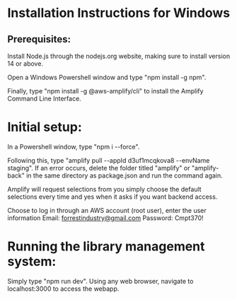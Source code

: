 # Installation Instructions for Windows
## Prerequisites:
Install Node.js through the nodejs.org website, making sure to install version 14 or above.

Open a Windows Powershell window and type "npm install -g npm".

Finally, type "npm install -g @aws-amplify/cli" to install the Amplify Command Line Interface.

# Initial setup:

In a Powershell window, type "npm i --force".

Following this, type "amplify pull --appId d3uf1mcqkova8 --envName staging". 
  If an error occurs, delete the folder titled "amplify" or "amplify-back" in the same directory as package.json and run the command again.
  
Amplify will request selections from you
  simply choose the default selections every time and yes when it asks if you want backend access.
  
Choose to log in through an AWS account (root user), 
  enter the user information 
  Email: forrestindustry@gmail.com
  Password: Cmpt370!
  
# Running the library management system:
Simply type "npm run dev". 
  Using any web browser, navigate to localhost:3000 to access the webapp.

